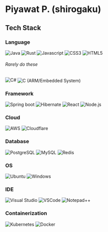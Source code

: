 # Piyawat P. (shirogaku)

## Tech Stack
### Language
<img src="https://img.shields.io/badge/Java-ED8B00?style=for-the-badge&logo=java&logoColor=white" alt="Java" /> <img src="https://img.shields.io/badge/Rust-black?style=for-the-badge&logo=rust&logoColor=#E57324" alt="Rust" /> <img src="https://img.shields.io/badge/JavaScript-323330?style=for-the-badge&logo=javascript&logoColor=F7DF1E" alt="Javascript" /> <img src="https://img.shields.io/badge/CSS3-1572B6?style=for-the-badge&logo=css3&logoColor=white" alt="CSS3" /> <img src="https://img.shields.io/badge/HTML5-E34F26?style=for-the-badge&logo=html5&logoColor=white" alt="HTML5" />

###### Rarely do these
<img src="https://img.shields.io/badge/C%23-239120?style=for-the-badge&logo=c-sharp&logoColor=white" alt="C#" /> <span style="vertical-align: middle;"><img src="https://img.shields.io/badge/C-00599C?style=for-the-badge&logo=c&logoColor=white" alt="C (ARM/Embedded System)" />

### Framework
<img src="https://img.shields.io/badge/Spring_Boot-F2F4F9?style=for-the-badge&logo=spring-boot" alt="Spring boot" /> <img src="https://img.shields.io/badge/Hibernate-59666C?style=for-the-badge&logo=Hibernate&logoColor=white" alt="Hibernate" /> <img src="https://img.shields.io/badge/React-20232A?style=for-the-badge&logo=react&logoColor=61DAFB" alt="React" /> <img src="https://img.shields.io/badge/Node.js-339933?style=for-the-badge&logo=nodedotjs&logoColor=white" alt="Node.js" />

### Cloud
<img src="https://img.shields.io/badge/Amazon_AWS-FF9900?style=for-the-badge&logo=amazonaws&logoColor=white" alt="AWS" /> <img src="https://img.shields.io/badge/Cloudflare-F38020?style=for-the-badge&logo=Cloudflare&logoColor=white" alt="Cloudflare" />

### Database
<img src="https://img.shields.io/badge/PostgreSQL-316192?style=for-the-badge&logo=postgresql&logoColor=white" alt="PostgreSQL" /> <img src="https://img.shields.io/badge/MySQL-005C84?style=for-the-badge&logo=mysql&logoColor=white" alt="MySQL" /> <img src="https://img.shields.io/badge/redis-%23DD0031.svg?&style=for-the-badge&logo=redis&logoColor=white" alt="Redis" />

### OS
<img src="https://img.shields.io/badge/Ubuntu-E95420?style=for-the-badge&logo=ubuntu&logoColor=white" alt="Ubuntu" /> <img src="https://img.shields.io/badge/Windows-0078D6?style=for-the-badge&logo=windows&logoColor=white" alt="Windows" />

### IDE
<img src="https://img.shields.io/badge/Visual_Studio-5C2D91?style=for-the-badge&logo=visual%20studio&logoColor=white" alt="Visual Studio" /> <img src="https://img.shields.io/badge/Visual_Studio_Code-0078D4?style=for-the-badge&logo=visual%20studio%20code&logoColor=white" alt="VSCode" /> <img src="https://img.shields.io/badge/Notepad++-90E59A.svg?style=for-the-badge&logo=notepad%2B%2B&logoColor=black" alt="Notepad++" />

### Containerization
<img src="https://img.shields.io/badge/kubernetes-326ce5.svg?&style=for-the-badge&logo=kubernetes&logoColor=white" alt="Kubernetes" /> <img src="https://img.shields.io/badge/Docker-2CA5E0?style=for-the-badge&logo=docker&logoColor=white" alt="Docker" />
